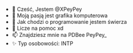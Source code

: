 - 👋 Cześć, Jestem @XPeyPey
- 👀 Moją pasją jest grafika komputerowa
- 🌱 Jak chodzi o programowanie jestem świerza
- 💞️ Licze na pomoc xd
- 📫 Znajdziesz mnie na PDBee PeyPey_
- ✨ Typ osobowości: INTP

<!---
XPeyPey/XPeyPey is a ✨ special ✨ repository because its `README.md` (this file) appears on your GitHub profile.
You can click the Preview link to take a look at your changes.
--->
